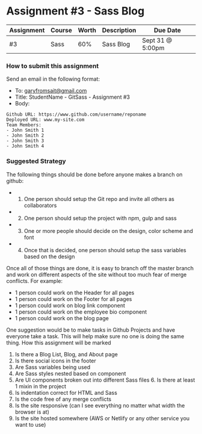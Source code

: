 # Assignment #3 - Sass Blog

| Assignment | Course | Worth | Description | Due Date         |
| ---------- | ------ | ----- | ----------- | ---------------- |
| #3         | Sass   | 60%   | Sass Blog   | Sept 31 @ 5:00pm |

### How to submit this assignment

Send an email in the following format:

- To: garyfromsait@gmail.com
- Title: StudentName - GitSass - Assignment #3
- Body:

```
Github URL: https://www.github.com/username/reponame
Deployed URL: www.my-site.com
Team Members:
- John Smith 1
- John Smith 2
- John Smith 3
- John Smith 4
```

### Suggested Strategy

The following things should be done before anyone makes a branch on github:

-   1. One person should setup the Git repo and invite all others as collaborators
-   2. One person should setup the project with npm, gulp and sass
-   3. One or more people should decide on the design, color scheme and font
-   4. Once that is decided, one person should setup the sass variables based on the design

Once all of those things are done, it is easy to branch off the master branch
and work on different aspects of the site without too much fear of merge conflicts. For example:

-   1 person could work on the Header for all pages
-   1 person could work on the Footer for all pages
-   1 person could work on blog link component
-   1 person could work on the employee bio component
-   1 person could work on the blog page

One suggestion would be to make tasks in Github Projects and have everyone take a task. This will help make sure no one is doing the same thing.
How this assignment will be marked

1. Is there a Blog List, Blog, and About page
2. Is there social icons in the footer
3. Are Sass variables being used
4. Are Sass styles nested based on component
5. Are UI components broken out into different Sass files 6. Is there at least 1 mixin in the project
6. Is indentation correct for HTML and Sass
7. Is the code free of any merge conflicts
8. Is the site responsive (can I see everything no matter what width the browser is at)
9. Is the site hosted somewhere (AWS or Netlify or any other service you want to use)
